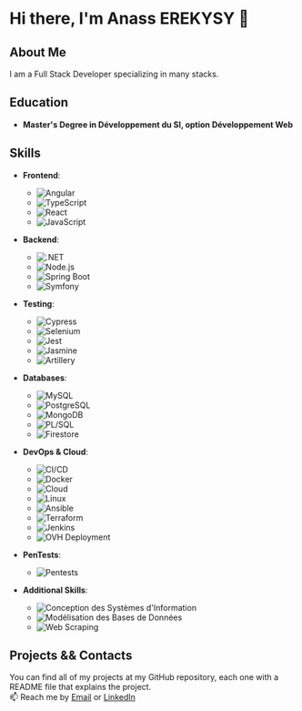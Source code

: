 # Hi there, I'm Anass EREKYSY 👋

## About Me
I am a Full Stack Developer specializing in many stacks.

## Education
- **Master's Degree in Développement du SI, option Développement Web**

## Skills

- **Frontend**:
  - ![Angular](https://img.shields.io/badge/-Angular-DD0031?logo=angular&logoColor=white&style=for-the-badge)
  - ![TypeScript](https://img.shields.io/badge/-TypeScript-3178C6?logo=typescript&logoColor=white&style=for-the-badge)
  - ![React](https://img.shields.io/badge/-React-61DAFB?logo=react&logoColor=white&style=for-the-badge)
  - ![JavaScript](https://img.shields.io/badge/-JavaScript-F7DF1E?logo=javascript&logoColor=black&style=for-the-badge)

- **Backend**:
  - ![.NET](https://img.shields.io/badge/-.NET-512BD4?logo=dotnet&logoColor=white&style=for-the-badge)
  - ![Node.js](https://img.shields.io/badge/-Node.js-339933?logo=nodedotjs&logoColor=white&style=for-the-badge)
  - ![Spring Boot](https://img.shields.io/badge/-Spring%20Boot-6DB33F?logo=spring-boot&logoColor=white&style=for-the-badge)
  - ![Symfony](https://img.shields.io/badge/-Symfony-000000?logo=symfony&logoColor=white&style=for-the-badge)

- **Testing**:
  - ![Cypress](https://img.shields.io/badge/-Cypress-17202C?logo=cypress&logoColor=white&style=for-the-badge)
  - ![Selenium](https://img.shields.io/badge/-Selenium-43B02A?logo=selenium&logoColor=white&style=for-the-badge)
  - ![Jest](https://img.shields.io/badge/-Jest-C21325?logo=jest&logoColor=white&style=for-the-badge)
  - ![Jasmine](https://img.shields.io/badge/-Jasmine-8A4182?logo=jasmine&logoColor=white&style=for-the-badge)
  - ![Artillery](https://img.shields.io/badge/-Artillery-EF5B5B?style=for-the-badge)

- **Databases**:
  - ![MySQL](https://img.shields.io/badge/-MySQL-4479A1?logo=mysql&logoColor=white&style=for-the-badge)
  - ![PostgreSQL](https://img.shields.io/badge/-PostgreSQL-336791?logo=postgresql&logoColor=white&style=for-the-badge)
  - ![MongoDB](https://img.shields.io/badge/-MongoDB-47A248?logo=mongodb&logoColor=white&style=for-the-badge)
  - ![PL/SQL](https://img.shields.io/badge/-PL/SQL-4479A1?logo=oracle&logoColor=white&style=for-the-badge)
  - ![Firestore](https://img.shields.io/badge/-Firestore-FFCA28?logo=google-cloud&logoColor=black&style=for-the-badge)

- **DevOps & Cloud**:
  - ![CI/CD](https://img.shields.io/badge/-CI/CD-007ACC?logo=githubactions&logoColor=white&style=for-the-badge)
  - ![Docker](https://img.shields.io/badge/-Docker-2496ED?logo=docker&logoColor=white&style=for-the-badge)
  - ![Cloud](https://img.shields.io/badge/-Cloud%20Computing-4285F4?logo=google-cloud&logoColor=white&style=for-the-badge)
  - ![Linux](https://img.shields.io/badge/-Linux-FCC624?logo=linux&logoColor=black&style=for-the-badge)
  - ![Ansible](https://img.shields.io/badge/-Ansible-000000?logo=ansible&logoColor=white&style=for-the-badge)
  - ![Terraform](https://img.shields.io/badge/-Terraform-623CE4?logo=terraform&logoColor=white&style=for-the-badge)
  - ![Jenkins](https://img.shields.io/badge/-Jenkins-D24939?logo=jenkins&logoColor=white&style=for-the-badge)
  - ![OVH Deployment](https://img.shields.io/badge/-Deploy%20using%20OVH-123F6D?style=for-the-badge)

- **PenTests**:
  - ![Pentests](https://img.shields.io/badge/-PenTests-E03C31?logo=testing-library&logoColor=white&style=for-the-badge)

- **Additional Skills**:
  - ![Conception des Systèmes d'Information](https://img.shields.io/badge/-Conception%20des%20SI-6C7B8B?style=for-the-badge)
  - ![Modélisation des Bases de Données](https://img.shields.io/badge/-Mod%C3%A9lisation%20des%20Bases%20de%20Donn%C3%A9es-5A2D81?style=for-the-badge)
  - ![Web Scraping](https://img.shields.io/badge/-Web%20Scraping-FF5733?logo=scrapy&logoColor=white&style=for-the-badge)

## Projects && Contacts
You can find all of my projects at my GitHub repository, each one with a README file that explains the project.  
📫 Reach me by [Email](mailto:ereanass@gmail.com) or [LinkedIn](https://www.linkedin.com/in/anass-erekysy-5a8939204/)
